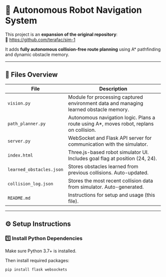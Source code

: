 # 🤖 Autonomous Robot Navigation System

This project is an **expansion of the original repository**:  
🔗 https://github.com/terafac/sim-1

It adds **fully autonomous collision-free route planning** using A* pathfinding and dynamic obstacle memory.

---

## 📁 Files Overview

| File                  | Description |
|-----------------------|-------------|
| `vision.py`           | Module for processing captured environment data and managing learned obstacle memory. |
| `path_planner.py`     | Autonomous navigation logic. Plans a route using A*, moves robot, replans on collision. |
| `server.py`           | WebSocket and Flask API server for communication with the simulator. |
| `index.html`          | Three.js-based robot simulator UI. Includes goal flag at position (24, 24). |
| `learned_obstacles.json` | Stores obstacles learned from previous collisions. Auto-updated. |
| `collision_log.json`  | Stores the most recent collision data from simulator. Auto-generated. |
| `README.md`           | Instructions for setup and usage (this file). |

---

## ⚙️ Setup Instructions

### 1️⃣ Install Python Dependencies
Make sure Python 3.7+ is installed.

Then install required packages:
```bash
pip install flask websockets
